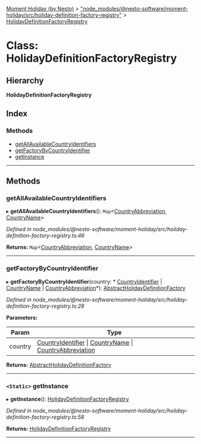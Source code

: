 [Moment Holiday (by Nesto)](../README.md) > ["node_modules/@nesto-software/moment-holiday/src/holiday-definition-factory-registry"](../modules/_node_modules__nesto_software_moment_holiday_src_holiday_definition_factory_registry_.md) > [HolidayDefinitionFactoryRegistry](../classes/_node_modules__nesto_software_moment_holiday_src_holiday_definition_factory_registry_.holidaydefinitionfactoryregistry.md)

# Class: HolidayDefinitionFactoryRegistry

## Hierarchy

**HolidayDefinitionFactoryRegistry**

## Index

### Methods

* [getAllAvailableCountryIdentifiers](_node_modules__nesto_software_moment_holiday_src_holiday_definition_factory_registry_.holidaydefinitionfactoryregistry.md#getallavailablecountryidentifiers)
* [getFactoryByCountryIdentifier](_node_modules__nesto_software_moment_holiday_src_holiday_definition_factory_registry_.holidaydefinitionfactoryregistry.md#getfactorybycountryidentifier)
* [getInstance](_node_modules__nesto_software_moment_holiday_src_holiday_definition_factory_registry_.holidaydefinitionfactoryregistry.md#getinstance)

---

## Methods

<a id="getallavailablecountryidentifiers"></a>

###  getAllAvailableCountryIdentifiers

▸ **getAllAvailableCountryIdentifiers**(): `Map`<[CountryAbbreviation](../modules/_node_modules__nesto_software_moment_holiday_src_abstract_moment_holiday_.md#countryabbreviation), [CountryName](../modules/_node_modules__nesto_software_moment_holiday_src_abstract_moment_holiday_.md#countryname)>

*Defined in node_modules/@nesto-software/moment-holiday/src/holiday-definition-factory-registry.ts:46*

**Returns:** `Map`<[CountryAbbreviation](../modules/_node_modules__nesto_software_moment_holiday_src_abstract_moment_holiday_.md#countryabbreviation), [CountryName](../modules/_node_modules__nesto_software_moment_holiday_src_abstract_moment_holiday_.md#countryname)>

___
<a id="getfactorybycountryidentifier"></a>

###  getFactoryByCountryIdentifier

▸ **getFactoryByCountryIdentifier**(country: * [CountryIdentifier](../modules/_node_modules__nesto_software_moment_holiday_src_abstract_moment_holiday_.md#countryidentifier) &#124; [CountryName](../modules/_node_modules__nesto_software_moment_holiday_src_abstract_moment_holiday_.md#countryname) &#124; [CountryAbbreviation](../modules/_node_modules__nesto_software_moment_holiday_src_abstract_moment_holiday_.md#countryabbreviation)*): [AbstractHolidayDefinitionFactory](_node_modules__nesto_software_moment_holiday_core_src_abstract_holiday_definition_factory_.abstractholidaydefinitionfactory.md)

*Defined in node_modules/@nesto-software/moment-holiday/src/holiday-definition-factory-registry.ts:28*

**Parameters:**

| Param | Type |
| ------ | ------ |
| country |  [CountryIdentifier](../modules/_node_modules__nesto_software_moment_holiday_src_abstract_moment_holiday_.md#countryidentifier) &#124; [CountryName](../modules/_node_modules__nesto_software_moment_holiday_src_abstract_moment_holiday_.md#countryname) &#124; [CountryAbbreviation](../modules/_node_modules__nesto_software_moment_holiday_src_abstract_moment_holiday_.md#countryabbreviation)|

**Returns:** [AbstractHolidayDefinitionFactory](_node_modules__nesto_software_moment_holiday_core_src_abstract_holiday_definition_factory_.abstractholidaydefinitionfactory.md)

___
<a id="getinstance"></a>

### `<Static>` getInstance

▸ **getInstance**(): [HolidayDefinitionFactoryRegistry](_node_modules__nesto_software_moment_holiday_src_holiday_definition_factory_registry_.holidaydefinitionfactoryregistry.md)

*Defined in node_modules/@nesto-software/moment-holiday/src/holiday-definition-factory-registry.ts:58*

**Returns:** [HolidayDefinitionFactoryRegistry](_node_modules__nesto_software_moment_holiday_src_holiday_definition_factory_registry_.holidaydefinitionfactoryregistry.md)

___

